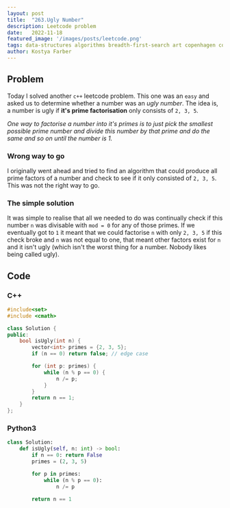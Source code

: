 ```yaml
---
layout:	post
title:	"263.Ugly Number"
description: Leetcode problem 
date:	2022-11-18
featured_image: '/images/posts/leetcode.png'
tags: data-structures algorithms breadth-first-search art copenhagen contemporary
author: Kostya Farber
---
```


## Problem
Today I solved another `c++` leetcode problem. This one was an `easy` and asked us to determine whether a number was an *ugly number*. The idea is, a number is ugly if **it's prime factorisation** only consists of `2, 3, 5`.

*One way to factorise a number into it's primes is to just pick the smallest possible prime number and divide this number by that prime and do the same and so on until the number is 1.*

### Wrong way to go
I originally went ahead and tried to find an algorithm that could produce all prime factors of a number and check to see if it only consisted of `2, 3, 5`. This was not the right way to go.

### The simple solution
It was simple to realise that all we needed to do was continually check if this number `n` was divisable with `mod = 0` for any of those primes. If we eventually got to `1` it meant that we could factorise `n` with only `2, 3, 5` if this check broke and `n` was not equal to one, that meant other factors exist for `n` and it isn't ugly (which isn't the worst thing for a number. Nobody likes being called ugly).

## Code
### C++
```cpp
#include<set>
#include <cmath>

class Solution {
public:
    bool isUgly(int n) {
        vector<int> primes = {2, 3, 5};
        if (n == 0) return false; // edge case

        for (int p: primes) {
            while (n % p == 0) {
                n /= p;
            }
        }
        return n == 1;
    }
};
```

### Python3

```python
class Solution:
    def isUgly(self, n: int) -> bool:
        if n == 0: return False
        primes = (2, 3, 5)

        for p in primes:
            while (n % p == 0):
                n /= p

        return n == 1
```